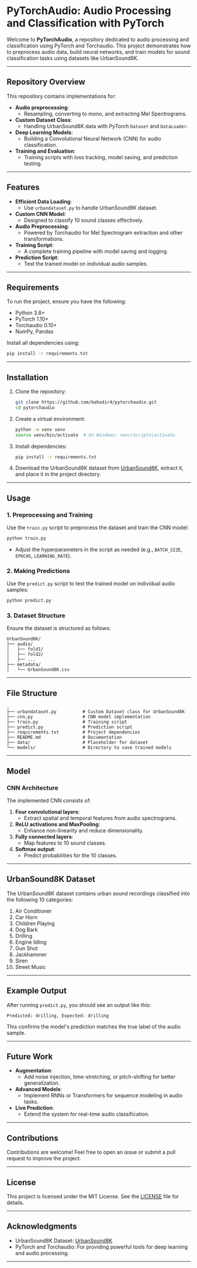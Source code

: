 # PyTorchAudio: Audio Processing and Classification with PyTorch

Welcome to **PyTorchAudio**, a repository dedicated to audio processing and classification using PyTorch and Torchaudio. This project demonstrates how to preprocess audio data, build neural networks, and train models for sound classification tasks using datasets like UrbanSound8K.

---

## Repository Overview

This repository contains implementations for:
- **Audio preprocessing**:
  - Resampling, converting to mono, and extracting Mel Spectrograms.
- **Custom Dataset Class**:
  - Handling UrbanSound8K data with PyTorch `Dataset` and `DataLoader`.
- **Deep Learning Models**:
  - Building a Convolutional Neural Network (CNN) for audio classification.
- **Training and Evaluation**:
  - Training scripts with loss tracking, model saving, and prediction testing.

---

## Features

- **Efficient Data Loading**:
  - Use `urbandataset.py` to handle UrbanSound8K dataset.
- **Custom CNN Model**:
  - Designed to classify 10 sound classes effectively.
- **Audio Preprocessing**:
  - Powered by Torchaudio for Mel Spectrogram extraction and other transformations.
- **Training Script**:
  - A complete training pipeline with model saving and logging.
- **Prediction Script**:
  - Test the trained model on individual audio samples.

---

## Requirements

To run the project, ensure you have the following:
- Python 3.8+
- PyTorch 1.10+
- Torchaudio 0.10+
- NumPy, Pandas

Install all dependencies using:
```bash
pip install -r requirements.txt
```

---

## Installation

1. Clone the repository:
   ```bash
   git clone https://github.com/bahodir4/pytorchaudio.git
   cd pytorchaudio
   ```

2. Create a virtual environment:
   ```bash
   python -m venv venv
   source venv/bin/activate  # On Windows: venv\Scripts\activate
   ```

3. Install dependencies:
   ```bash
   pip install -r requirements.txt
   ```

4. Download the UrbanSound8K dataset from [UrbanSound8K](https://urbansounddataset.weebly.com/urbansound8k.html), extract it, and place it in the project directory.

---

## Usage

### **1. Preprocessing and Training**
Use the `train.py` script to preprocess the dataset and train the CNN model:
```bash
python train.py
```
- Adjust the hyperparameters in the script as needed (e.g., `BATCH_SIZE`, `EPOCHS`, `LEARNING_RATE`).

### **2. Making Predictions**
Use the `predict.py` script to test the trained model on individual audio samples:
```bash
python predict.py
```

### **3. Dataset Structure**
Ensure the dataset is structured as follows:
```
UrbanSound8K/
├── audio/
│   ├── fold1/
│   ├── fold2/
│   ├── ...
├── metadata/
│   └── UrbanSound8K.csv
```

---

## File Structure

```plaintext
.
├── urbandataset.py          # Custom Dataset class for UrbanSound8K
├── cnn.py                   # CNN model implementation
├── train.py                 # Training script
├── predict.py               # Prediction script
├── requirements.txt         # Project dependencies
├── README.md                # Documentation
├── data/                    # Placeholder for dataset
└── models/                  # Directory to save trained models
```

---

## Model

### CNN Architecture
The implemented CNN consists of:
1. **Four convolutional layers**:
   - Extract spatial and temporal features from audio spectrograms.
2. **ReLU activations and MaxPooling**:
   - Enhance non-linearity and reduce dimensionality.
3. **Fully connected layers**:
   - Map features to 10 sound classes.
4. **Softmax output**:
   - Predict probabilities for the 10 classes.

---

## UrbanSound8K Dataset

The UrbanSound8K dataset contains urban sound recordings classified into the following 10 categories:
1. Air Conditioner
2. Car Horn
3. Children Playing
4. Dog Bark
5. Drilling
6. Engine Idling
7. Gun Shot
8. Jackhammer
9. Siren
10. Street Music

---

## Example Output

After running `predict.py`, you should see an output like this:
```
Predicted: drilling, Expected: drilling
```
This confirms the model's prediction matches the true label of the audio sample.

---

## Future Work

- **Augmentation**:
  - Add noise injection, time-stretching, or pitch-shifting for better generalization.
- **Advanced Models**:
  - Implement RNNs or Transformers for sequence modeling in audio tasks.
- **Live Prediction**:
  - Extend the system for real-time audio classification.

---

## Contributions

Contributions are welcome! Feel free to open an issue or submit a pull request to improve the project.

---

## License

This project is licensed under the MIT License. See the [LICENSE](LICENSE) file for details.

---

## Acknowledgments

- UrbanSound8K Dataset: [UrbanSound8K](https://urbansounddataset.weebly.com/urbansound8k.html)
- PyTorch and Torchaudio: For providing powerful tools for deep learning and audio processing.

---

